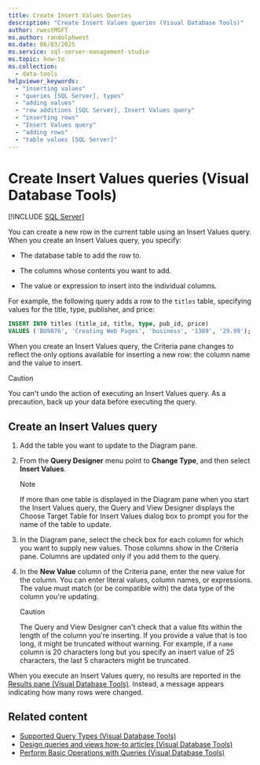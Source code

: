 ```yaml
---
title: Create Insert Values Queries
description: "Create Insert Values queries (Visual Database Tools)"
author: rwestMSFT
ms.author: randolphwest
ms.date: 08/03/2025
ms.service: sql-server-management-studio
ms.topic: how-to
ms.collection:
  - data-tools
helpviewer_keywords:
  - "inserting values"
  - "queries [SQL Server], types"
  - "adding values"
  - "row additions [SQL Server], Insert Values query"
  - "inserting rows"
  - "Insert Values query"
  - "adding rows"
  - "table values [SQL Server]"
---
```

# Create Insert Values queries (Visual Database Tools)

[!INCLUDE [SQL Server](../includes/applies-to-version/sqlserver.md)]

You can create a new row in the current table using an Insert Values query. When you create an Insert Values query, you specify:

- The database table to add the row to.

- The columns whose contents you want to add.

- The value or expression to insert into the individual columns.

For example, the following query adds a row to the `titles` table, specifying values for the title, type, publisher, and price:

```sql
INSERT INTO titles (title_id, title, type, pub_id, price)
VALUES ('BU9876', 'Creating Web Pages', 'business', '1389', '29.99');
```

When you create an Insert Values query, the Criteria pane changes to reflect the only options available for inserting a new row: the column name and the value to insert.

> [!CAUTION]  
> You can't undo the action of executing an Insert Values query. As a precaution, back up your data before executing the query.

## Create an Insert Values query

1. Add the table you want to update to the Diagram pane.

1. From the **Query Designer** menu point to **Change Type**, and then select **Insert Values**.

   > [!NOTE]  
   > If more than one table is displayed in the Diagram pane when you start the Insert Values query, the Query and View Designer displays the Choose Target Table for Insert Values dialog box to prompt you for the name of the table to update.

1. In the Diagram pane, select the check box for each column for which you want to supply new values. Those columns show in the Criteria pane. Columns are updated only if you add them to the query.

1. In the **New Value** column of the Criteria pane, enter the new value for the column. You can enter literal values, column names, or expressions. The value must match (or be compatible with) the data type of the column you're updating.

   > [!CAUTION]  
   > The Query and View Designer can't check that a value fits within the length of the column you're inserting. If you provide a value that is too long, it might be truncated without warning. For example, if a `name` column is 20 characters long but you specify an insert value of 25 characters, the last 5 characters might be truncated.

When you execute an Insert Values query, no results are reported in the [Results pane (Visual Database Tools)](results-pane-visual-database-tools.md). Instead, a message appears indicating how many rows were changed.

## Related content

- [Supported Query Types (Visual Database Tools)](supported-query-types-visual-database-tools.md)
- [Design queries and views how-to articles (Visual Database Tools)](design-queries-and-views-how-to-topics-visual-database-tools.md)
- [Perform Basic Operations with Queries (Visual Database Tools)](perform-basic-operations-with-queries-visual-database-tools.md)
